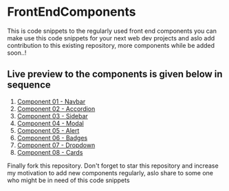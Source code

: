 # FrontEndComponents
<p>This is code snippets to the regularly used front end components you can make use this code snippets for your next web dev projects and aslo add contribution to this existing repository, more components while be added soon..!</p>
<h2>Live preview to the components is given below in sequence</h2>
<ol>
  <li><a href="https://component-navbar.netlify.app/" target="_blank">Component 01 - Navbar</a></li>
  <li><a href="https://component-accordion.netlify.app/" target="_blank">Component 02 - Accordion</a></li>
  <li><a href="https://component-sidebar.netlify.app/" target="_blank">Component 03 - Sidebar</a></li>
  <li><a href="https://component-modal.netlify.app/" target="_blank">Component 04 - Modal</a></li> 
  <li><a href="https://component-alert.netlify.app/" target="_blank">Component 05 - Alert</a></li>
  <li><a href="https://component-badges.netlify.app/" target="_blank">Component 06 - Badges</a></li>
  <li><a href="https://component-dropdown.netlify.app/" target="_blank">Component 07 - Dropdown</a></li>
  <li><a href="https://component-cards.netlify.app/" target="_blank">Component 08 - Cards</a></li>
</ol>
<p>Finally fork this repository. Don't forget to star this repository and increase my motivation to add new components regularly, aslo share to some one who might be in need of this code snippets</p>
